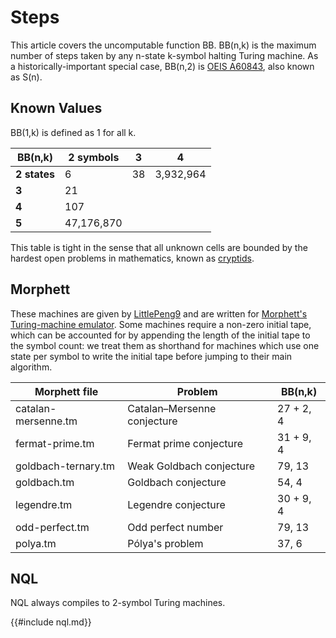 # Steps

This article covers the uncomputable function BB. BB(n,k) is the maximum
number of steps taken by any n-state k-symbol halting Turing machine. As a
historically-important special case, BB(n,2) is [OEIS
A60843](https://oeis.org/A060843), also known as S(n).

## Known Values

BB(1,k) is defined as 1 for all k.

BB(n,k)      | 2 symbols  | 3  | 4
-------------|------------|----|---
**2 states** | 6          | 38 | 3,932,964
**3**        | 21         |    |
**4**        | 107        |    |
**5**        | 47,176,870 |    |

This table is tight in the sense that all unknown cells are bounded by the
hardest open problems in mathematics, known as
[cryptids](https://wiki.bbchallenge.org/wiki/Cryptids).

## Morphett

These machines are given by
[LittlePeng9](https://googology.fandom.com/wiki/User_blog:LittlePeng9/Random_Turing_machines)
and are written for [Morphett's Turing-machine
emulator](https://morphett.info/turing/). Some machines require a non-zero
initial tape, which can be accounted for by appending the length of the
initial tape to the symbol count: we treat them as shorthand for machines
which use one state per symbol to write the initial tape before jumping to
their main algorithm.

Morphett file | Problem | BB(n,k)
---|---|---
catalan-mersenne.tm | Catalan–Mersenne conjecture | 27 + 2, 4
fermat-prime.tm     | Fermat prime conjecture     | 31 + 9, 4
goldbach-ternary.tm | Weak Goldbach conjecture    | 79, 13
goldbach.tm         | Goldbach conjecture         | 54, 4
legendre.tm         | Legendre conjecture         | 30 + 9, 4
odd-perfect.tm      | Odd perfect number          | 79, 13
polya.tm            | Pólya's problem             | 37, 6

## NQL

NQL always compiles to 2-symbol Turing machines.

{{#include nql.md}}
